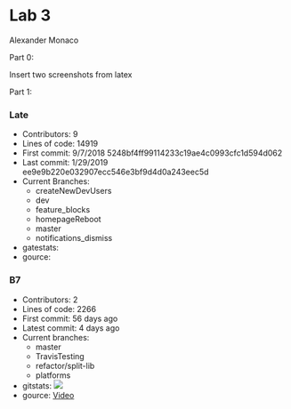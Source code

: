 # Lab 3
Alexander Monaco

Part 0:

  Insert two screenshots from latex

Part 1:

### Late
  - Contributors: 9
  - Lines of code: 14919
  - First commit: 9/7/2018 5248bf4ff99114233c19ae4c0993cfc1d594d062
  - Last commit: 1/29/2019 ee9e9b220e032907ecc546e3bf9d4d0a243eec5d
  - Current Branches:
    - createNewDevUsers
    - dev
    - feature_blocks
    - homepageReboot
    - master
    - notifications_dismiss
  - gatestats: 
  - gource: 

### B7
  - Contributors: 2
  - Lines of code: 2266
  - First commit: 56 days ago
  - Latest commit: 4 days ago
  - Current branches:
    - master
    - TravisTesting
    - refactor/split-lib
    - platforms
  - gitstats: ![](https://i.imgur.com/xUmGx5o.png)
  - gource: [Video](https://youtu.be/Ji4j9MyQL6s)

